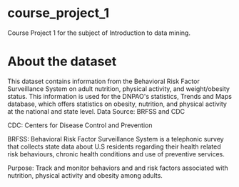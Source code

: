 # course_project_1
Course Project 1 for the subject of Introduction to data mining.

# About the dataset
This dataset contains information from the Behavioral Risk Factor Surveillance System on adult nutrition, physical activity, and weight/obesity status. This information is used for the DNPAO's statistics, Trends and Maps database, which offers statistics on obesity, nutrition, and physical activity at the national and state level.
Data Source: BRFSS and CDC

CDC: Centers for Disease Control and Prevention

BRFSS: Behavioral Risk Factor Surveillance System is a telephonic survey that collects state data about U.S residents regarding their health related risk behaviours, chronic health conditions and use of preventive services.

Purpose: Track and monitor behaviors and and risk factors associated with nutrition, physical activity and obesity among adults.

